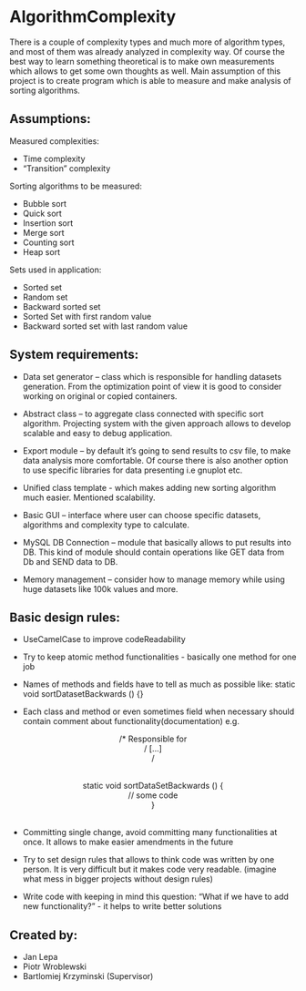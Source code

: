 # AlgorithmComplexity

   There is a couple of complexity types and much more of algorithm types, and most of them was already analyzed in complexity way. Of course the best way to learn something theoretical is to make own measurements which allows to get some own thoughts as well.  Main assumption of this project is to create program which is able to measure and make analysis of sorting algorithms.

## Assumptions:

Measured complexities:
-	Time complexity
-	“Transition” complexity

Sorting algorithms to be measured:
-	Bubble sort
-	Quick sort
-	Insertion sort
-	Merge sort
-	Counting sort
-	Heap sort

Sets used in application:
-	Sorted set
-	Random set
-	Backward sorted set
-	Sorted Set with first random value
-	Backward sorted set with last random value


## System requirements:

-	Data set generator – class which is responsible for handling datasets generation. From the optimization point of view it is good to consider working on original or copied containers.

-	Abstract class – to aggregate class connected with specific sort algorithm. Projecting system with the given approach allows to develop scalable and easy to debug application.

-	Export module – by default it’s going to send results to csv file, to make data analysis more comfortable. Of course there is also another option to use specific libraries for data presenting i.e gnuplot etc.

-	Unified class template - which makes adding new sorting algorithm much easier. Mentioned scalability.

-	Basic GUI – interface where user can choose specific datasets, algorithms and complexity type to calculate.   

-	MySQL DB Connection – module that basically allows to put results into DB. This kind of module should contain operations like GET data from Db and SEND data to DB.

-	Memory management – consider how to manage memory while using huge datasets like 100k values and more.

## Basic design rules:

-	UseCamelCase to improve codeReadability

-	Try to keep atomic method functionalities - basically one method for one job

-	Names of methods and fields have to tell as much as possible like: static void sortDatasetBackwards () {}

-	Each class and method or even sometimes field when necessary should contain comment about functionality(documentation) e.g.

<center>/* Responsible for</br>
/ […]</br>
/</br></br>

static void sortDataSetBackwards () {</br>
 // some code</br>
}</br></br></center>

-	Committing single change, avoid committing many functionalities at once. It allows to make easier amendments in the future

-	Try to set design rules that allows to think code was written by one person. It is very difficult but it makes code very readable. (imagine what mess in bigger projects without design rules)

-	Write code with keeping in mind this question: “What if we have to add new functionality?”  - it helps to write better solutions


## Created by:
 - Jan Lepa </br>
 - Piotr Wroblewski </br>
 - Bartlomiej Krzyminski (Supervisor)</br>
